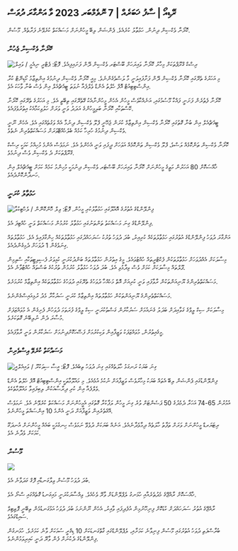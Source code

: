## ރޭޑިއޯ \| ސާފު ޚަބަރެއް \| 7 ނޮވެމްބަރ 2023 ވާ އަންގާރަ ދުވަސް

ކޮރޯނާ ވެކްސިން ދިނުން. ހަޅުތާލު ކުރެއެވެ. ޕެންޝަން ލިބޭ މީހުންނަށް މަސައްކަތް ކުރެވޭނެ ފަރާތެއް. މޫސުން.

### ކޮރޯނާ ވެކްސިން ޖެހުން

![ރިސްކް ގްރޫޕްތަކަށް މިހާރު ކޮރޯނާ ވައިރަހަށް ބޫސްޓަރ ވެކްސިން ދޭން ފަށައިފިއެވެ. ފޮޓޯ: ޕެޓްރީ ނިއެމީ / ވައިލް](https://images.cdn.yle.fi/image/upload/c_crop,h_2266,w_4027,x_0,y_0/ar_1.7777777777777777,c_fill,g_faces,h_675,w_1200/dpr_1.0/q_auto:eco/f_auto/fl_lossy/v1675253861/39-99789363046bc0166b4)

މި އަހަރުގެ ތެރޭގައި ކޮރޯނާ ވެކްސިން ދޭން ފަށާފައިވަނީ މާ ލަސްވެގެންނެވެ. މިއީ ކޮރޯނާ ވެކްސިން ދިނުމުގެ އިންތިޒާމު ކޯޑިނޭޓް ކުރާ އިންސްޓިޓިއުޓް އޮފް ހެލްތު އެންޑް ވެލްފެއާ ނުވަތަ ޓީއެޗްއެލް އިން ވެސް ބުނާ ވާހަކަ އެވެ.

ކޮރޯނާ ފެތުރެން ފަށަނީ ފައްކާ މޫސުމުގައި، އަނެއްކާވެސް މީހުން އެހެން މީހުންނާއެކު ގޭތެރޭގައި ތިބޭތީ އެވެ. މި އަހަރުގެ ތެރޭގައި ކޮރޯނާ ކޭސްތަކާއި ކޮރޯނާ ބަލިމީހުންގެ އަދަދު ވަނީ ވަރަށް ހަލުވިކަމާއެކު އިތުރުވެފައެވެ.

ޓީއެޗްއެލް އިން ބުނާ ގޮތުގައި ކޮރޯނާ ވެކްސިން އިންތިޒާމް ކުރަން ޖެހޭނީ ފްލޫ ވެކްސިން ދިނުމާ އެއް ވަގުތެއްގައި އެވެ. އެހެން ނޫނީ ވެކްސިން ދިނުމުގެ ހުރިހާ ކަމެއް ބެލެހެއްޓޭވަރަށް މަސައްކަތްތެރިން ނެތެވެ.

ކޮރޯނާ ވެކްސިން ތަންކޮޅެއް ލަސްވެ، ފްލޫ ވެކްސިން ތަންކޮޅެއް އަވަހަށް ދީފައި ވަނީ އެހެންވެ އެވެ. ނަމަވެސް އެންމެ މުހިއްމު ކަމަކީ ރިސްކް ގްރޫޕްތަކަށް ދެ ވެކްސިން ވެސް ދިނުމެވެ.

ޚާއްސަކޮށް 80 އަހަރުން މަތީގެ މީހުންނަށް ކޮރޯނާ ވައިރަހަށް ބޫސްޓަރ ވެކްސިން ދިނުމަކީ މުހިންމު ކަމެއް ކަމަށް ޓީއެޗްއެލް އިން ހަނދާންކޮށްދެއެވެ.

### ހަޅުތާލު ކުރަނީ

![ފިންލޭންޑްގެ އުތުރުގެ އޮއުލޫގައި ހަޅުތާލުކުރި މީހުން. ފޮޓޯ: ވިލް ހޮންކޮނޭން / ލެހްޓިކުވާ](https://images.cdn.yle.fi/image/upload/c_crop,h_2880,w_5120,x_0,y_533/ar_1.77777777777777777,c_fill,g_faces,h_675,w_1200/dpr_1.0/q_auto:eco/f_auto/fl_lossy/v1699368229/39-11968696549f7933eb81)

ފިންލޭންޑްގެ ގިނަ މަސައްކަތު ތަންތަނުގައި ހަޅުތާލު ކުރުމުން މަސައްކަތް ވަނީ ހުއްޓިފަ އެވެ.

އަންގާރަ ދުވަހު ފިންލޭންޑްގެ އުތުރުގައި ހަޅުތާލުތަކެއް ކުރިއިރު، ބުދަ ދުވަހު ތުރުކު ސަރަހައްދުގައި ހަޅުތާލުތަކެއް ހިންގާފައިވެ އެވެ. ހަޅުތާލުތައް ގިނަވެގެން 1 ދުވަހަށް ދެމިގެންދެއެވެ.

މިސާލަކަށް އެއްދުވަހަށް ހަޅުތާލުތަކުން ފެކްޓްރީތައް ހުއްޓުވައެވެ. މީގެ އިތުރުން ހަޅުތާލުތައް ބަންދުކުރަނީ ކުޅިވަރު ފެސިލިޓީތަކާއި ސްވިމިން ޕޫލްތައް މިސާލަކަށް ކަމަށް ވެސް ވިދާޅުވި އެވެ. ބުދަ ދުވަހު ހަޅުތާލު ކުރުމުން ތުރުކުގެ ބަސްތައް ހުއްޓުވާނެ އެވެ.

މަސައްކަތްތެރިންގެ ޔޫނިއަންތަކުން ރާވާފައި ވަނީ ކުރިއަށް އޮތް މަހެއްހާ ދުވަހުގެ ތެރޭގައި ދުވަހުގެ ހަޅުތާލުތަކެއް އިންތިޒާމް ކުރުމަށެވެ.

މަސައްކަތްތެރިންގެ ޔޫނިއަންތަކުން ހަޅުތާލުތައް އިންތިޒާމް ކުރަނީ ސަރުކާރާ މެދު ރުޅިއައިސްގެންނެވެ.

މިސާލަކަށް ސިކް ލީވްގެ ގަވާއިދަށް ބަދަލު ގެނައުމަށް ސަރުކާރުން ގަސްތުކުރަނީ ސިކް ލީވްގެ ފުރަތަމަ ދުވަހުން ފެށިގެން އެ މުވައްޒަފަށް މުސާރަ ދެން ނުލިބޭނެ ގޮތަކަށެވެ.

މީގެއިތުރުން، މުވައްޒަފަކު ވަޒީފާއިން ވަކިކުރުމަށް ފަސޭހަކޮށްދިނުމަށް ސަރުކާރުން ވަނީ ރާވާފައެވެ.

### މަސައްކަތް ކުރެވޭ އިސްވެރިން

![ގިނަ ބަޔަކު ރަނގަޅު ހާލަތެއްގައި ގިނަ ދުވަހު ތިބެއެވެ. ފޮޓޯ: އީސާ ސިވަކުރޫ / ވައިއެލްއީ](https://images.cdn.yle.fi/image/upload/c_crop,h_3375,w_6000,x_0,y_47/ar_1.7777777777777777,c_fill,g_faces,h_675,w_1200/dpr_1.0/q_auto:eco/f_auto/fl_lossy/v1568642672/39-5915475d7f9625891ee)

ފިންލޭންޑުގައި ޕެންޝަން ލިބޭ އެތައް ބަޔަކު މިހާރުވެސް ވަޒީފާއަށް ނުކުމެ އުޅެއެވެ. މި މައުލޫމާތަކީ އިންސްޓިޓިއުޓް އޮފް ހެލްތު އެންޑް ވެލްފެއާ އިން ކުރި ދިރާސާއަކުން ލިބިފައިވާ މައުލޫމާތެކެވެ.

އުމުރުން 65-74 އަހަރާ ދެމެދުގެ 50 ޕަސެންޓަށް ވުރެ ގިނަ މީހުން ލަފާކުރާ ގޮތުގައި އެމީހުންނަށް މަސައްކަތް ކުރެވޭނެ އެވެ. ނަމަވެސް އޭގެތެރެއިން ވަޒީފާއަށް ދަނީ އެންމެ 10 އިންސައްތަ މީހުންނެވެ.

ރިޓަޔަރޑް މީހުންނަށް ވަރަށް ތަފާތު ހާލަތެއް ދިމާވެދާނެއެވެ. އަނެއް ބަޔަކަށް ދުވެވޭ ނަމަވެސް ހިނގުމަކީ ބައެއް މީހުންނަށް އުނދަގޫ ކަމަކަށް ވެދާނެ އެވެ.

### މޫސުން

![](https://images.cdn.yle.fi/image/upload/c_crop,h_1080,w_1919,x_0,y_0/ar_1.77777777777777777,c_fill,g_faces,h_675,w_1200/dpr_1.0/q_auto:eco/f_auto/fl_lossy/v1699373925/39-1197270654a63406a4f5)

ބުދަ ދުވަހު މޫސުން ވިލާގަނޑާއި ފޮގް ގަދަވާނެ އެވެ.

ޚާއްސަކޮށް ރާއްޖޭގެ މެދުތެރެއާއި ހުޅަނގު ލެޕްލޭންޑަށް ވާރޭ ވެހެއެވެ. ވިއްސާރަކުރަނީ މައިގަނޑު ގޮތެއްގައި ސްނޯ އެވެ.

ރާއްޖޭގެ އުތުރު ސަރަހައްދަށް ކުޑަކޮށް ފިނިހޫނުމިން އުފެދިފައި ވާއިރު، އެހެން ނޫންނަމަ ބުދަ ދުވަހު އަޅުގަނޑުމެން ތިބޭނީ ޕޮޒިޓިވް ސައިޑްގައެވެ.

ބުރާސްފަތި ދުވަހު އުތުރުގައި މޫސުން ފިނިވާނެ ކަމަށާއި، ލެޕްލޭންޑްގައި ގާތްގަނޑަކަށް 10 ޑިގްރީ ސުމަކަށް ވާނެ ކަމަށެވެ. ހުޅަނގުން ފިންލޭންޑުގެ ދެކުނަށް ފެން ވާރޭ ދަނީ ކައިރިވަމުންނެވެ.
